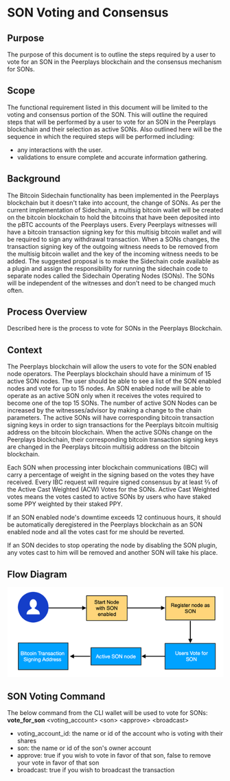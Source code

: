 # SON Voting and Consensus

## Purpose

The purpose of this document is to outline the steps required by a user to vote for an SON in the Peerplays blockchain and the consensus mechanism for SONs.

## Scope

The functional requirement listed in this document will be limited to the voting and consensus portion of the SON. This will outline the required steps that will be performed by a user to vote for an SON in the Peerplays blockchain and their selection as active SONs. Also outlined here will be the sequence in which the required steps will be performed including:

* any interactions with the user.
* validations to ensure complete and accurate information gathering.

## Background

The Bitcoin Sidechain functionality has been implemented in the Peerplays blockchain but it doesn't take into account, the change of SONs. As per the current implementation of Sidechain, a multisig bitcoin wallet will be created on the bitcoin blockchain to hold the bitcoins that have been deposited into the pBTC accounts of the Peerplays users. Every Peerplays witnesses will have a bitcoin transaction signing key for this multisig bitcoin wallet and will be required to sign any withdrawal transaction. When a SONs changes, the transaction signing key of the outgoing witness needs to be removed from the multisig bitcoin wallet and the key of the incoming witness needs to be added. The suggested proposal is to make the Sidechain code available as a plugin and assign the responsibility for running the sidechain code to separate nodes called the Sidechain Operating Nodes \(SONs\). The SONs will be independent of the witnesses and don't need to be changed much often.

## Process Overview

Described here is the process to vote for SONs in the Peerplays Blockchain.

## Context

The Peerplays blockchain will allow the users to vote for the SON enabled node operators. The Peerplays blockchain should have a minimum of 15 active SON nodes. The user should be able to see a list of the SON enabled nodes and vote for up to 15 nodes. An SON enabled node will be able to operate as an active SON only when it receives the votes required to become one of the top 15 SONs. The number of active SON Nodes can be increased by the witnesses/advisor by making a change to the chain parameters. The active SONs will have corresponding bitcoin transaction signing keys in order to sign transactions for the Peerplays bitcoin multisig address on the bitcoin blockchain. When the active SONs change on the Peerplays blockchain, their corresponding bitcoin transaction signing keys are changed in the Peerplays bitcoin multisig address on the bitcoin blockchain. 

Each SON when processing inter blockchain communications \(IBC\) will carry a percentage of weight in the signing based on the votes they have received. Every IBC request will require signed consensus by at least ⅔ of the Active Cast Weighted \(ACW\) Votes for the SONs. Active Cast Weighted votes means the votes casted to active SONs by users who have staked some PPY weighted by their staked PPY.

If an SON enabled node's downtime exceeds 12 continuous hours, it should be automatically deregistered in the Peerplays blockchain as an SON enabled node and all the votes cast for me should be reverted.

If an SON decides to stop operating the node by disabling the SON plugin, any votes cast to him will be removed and another SON will take his place.

## Flow Diagram

![](../../../../.gitbook/assets/0.png)

## SON Voting Command

The below command from the CLI wallet will be used to vote for SONs:  
**vote\_for\_son** &lt;voting\_account&gt; &lt;son&gt; &lt;approve&gt; &lt;broadcast&gt;

* voting\_account\_id: the name or id of the account who is voting with their shares 
* son: the name or id of the son's owner account
* approve: true if you wish to vote in favor of that son, false to remove your vote in favor of that son
* broadcast:  true if you wish to broadcast the transaction

